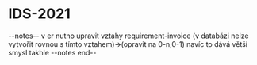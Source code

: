 # IDS-2021
--notes--
v er nutno upravit vztahy requirement-invoice (v databázi nelze vytvořit rovnou s tímto vztahem)->(opravit na 0-n,0-1) navíc to dává větší smysl takhle
--notes end--
